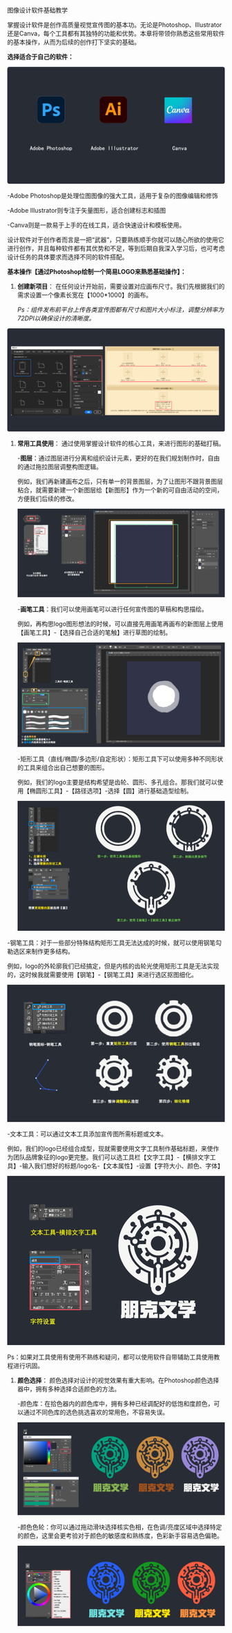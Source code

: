 图像设计软件基础教学

掌握设计软件是创作高质量视觉宣传图的基本功。无论是Photoshop、Illustrator还是Canva，每个工具都有其独特的功能和优势。本章将带领你熟悉这些常用软件的基本操作，从而为后续的创作打下坚实的基础。

**选择适合于自己的软件：**

![](media/5b79dabe250d81607191d9b49365c1d0.png)

\-Adobe Photoshop是处理位图图像的强大工具，适用于复杂的图像编辑和修饰

\-Adobe Illustrator则专注于矢量图形，适合创建标志和插图

\-Canva则是一款易于上手的在线工具，适合快速设计和模板使用。

设计软件对于创作者而言是一把“武器”，只要熟练顺手你就可以随心所欲的使用它进行创作，并且每种软件都有其优势和不足，等到后期自我深入学习后，也可考虑设计任务的具体要求而选择不同的软件搭配。

**基本操作【通过Photoshop绘制一个简易LOGO来熟悉基础操作】：**

1.  **创建新项目**： 在任何设计开始前，需要设置对应画布尺寸。我们先根据我们的需求设置一个像素长宽在【1000\*1000】的画布。

    *Ps：组件发布前平台上传各类宣传图都有尺寸和图片大小标注，调整分辨率为72DPI以确保设计的清晰度。*

![图形用户界面 描述已自动生成](media/95cd2ff89f09e4e8e4386fab03181c1a.png)

1.  **常用工具使用**： 通过使用掌握设计软件的核心工具，来进行图形的基础打稿。

    \-**图层**：通过图层进行分离和组织设计元素，更好的在我们规划制作时，自由的通过拖拉图层调整构图逻辑。

    例如，我们再新建画布之后，只有单一的背景图层，为了让图形不跟背景图层粘合，就需要新建一个新图层给【新图形】作为一个新的可自由活动的空间，方便我们后续的修改。

    ![](media/b2239907a082c6440acd9dfeb64a8282.png)

    \-**画笔工具**：我们可以使用画笔可以进行任何宣传图的草稿和构思描绘。

    例如，再构思logo图形想法的时候，可以直接先用画笔再画布的新图层上使用【画笔工具】-【选择自己合适的笔触】进行草图的绘制。

    ![](media/6c0d772ea6f7d16f8289ee030879c688.png)

    \-矩形工具（直线/椭圆/多边形/自定形状）：矩形工具下可以使用多种不同形状的工具来组合出自己想要的图形。

    例如，我们的logo主要是结构希望是齿轮、圆形、多孔组合。那我们就可以使用【椭圆形工具】-【路径选项】-选择【圆】进行基础造型绘制。

    ![](media/4fc36bd8362b18afe96b8592e6b3fc70.png)

\-钢笔工具：对于一些部分特殊结构矩形工具无法达成的时候，就可以使用钢笔勾勒选区来制作更多结构。

例如，logo的外轮廓我们已经搞定，但是内核的齿轮光使用矩形工具是无法实现的，这时候我就需要使用【钢笔】-【钢笔工具】来进行选区抠图细化。

![](media/b1c83ad3b332bc26190d36cd5bbb299f.png)

\-文本工具：可以通过文本工具添加宣传图所需标题或文本。

例如，我们的logo已经组合成型，现就需要使用文字工具制作基础标题，来使作为团队品牌象征的logo更完整。我们可以选工具栏【文字工具】-【横排文字工具】-输入我们想好的标题/logo名-【文本属性】-设置【字符大小、颜色、字体】

![](media/bad2ba8225490ea04765ada73c9eba3a.png)

Ps：如果对工具使用有使用不熟练和疑问，都可以使用软件自带辅助工具使用教程进行巩固。

1.  **颜色选择**： 颜色选择对设计的视觉效果有重大影响。在Photoshop颜色选择器中，拥有多种选择合适颜色的方法。

    \-颜色库：在拾色器内的颜色库中，拥有多种已经调配好的低饱和度颜色，可以通过不同色库的选色挑选喜欢的常用色，不容易失误。

    ![](media/1c4992d1f483010284944f3a475ce83b.png)

    \-颜色色轮：你可以通过拖动滑块选择核实色相，在色调/亮度区域中选择特定的颜色，这里会更考验对于颜色的敏感度和熟练度，色彩新手容易选色偏艳。

    ![](media/891346b5dd97894364b31ffdc3cf2f83.png)
